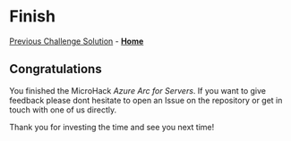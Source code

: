 # Finish

[Previous Challenge Solution](challenge-02.md) - **[Home](../Readme.md)**

## Congratulations

You finished the MicroHack *Azure Arc for Servers*.
If you want to give feedback please dont hesitate to open an Issue on the repository or get in touch with one of us directly.

Thank you for investing the time and see you next time!

